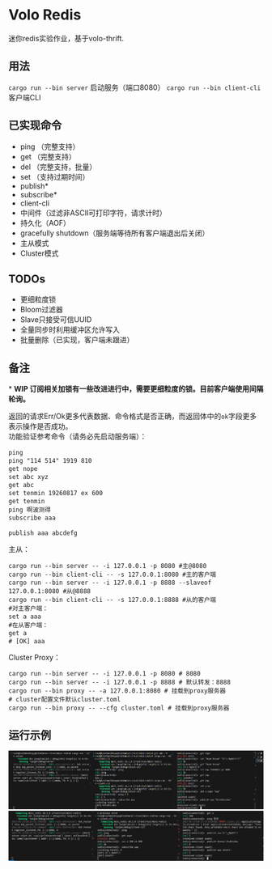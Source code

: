 # Volo Redis

迷你redis实验作业，基于volo-thrift.  

## 用法

`cargo run --bin server` 启动服务（端口8080）
`cargo run --bin client-cli` 客户端CLI

## 已实现命令
- ping （完整支持）
- get （完整支持）
- del （完整支持，批量）
- set （支持过期时间）
- publish*
- subscribe*
- client-cli
- 中间件（过滤非ASCII可打印字符，请求计时）
- 持久化（AOF）
- gracefully shutdown（服务端等待所有客户端退出后关闭）
- 主从模式
- Cluster模式

## TODOs

- 更细粒度锁
- Bloom过滤器
- Slave只接受可信UUID
- 全量同步时利用缓冲区允许写入
- 批量删除（已实现，客户端未跟进）

## 备注

\* **WIP 订阅相关加锁有一些改进进行中，需要更细粒度的锁。目前客户端使用间隔轮询。**

返回的请求Err/Ok更多代表数据、命令格式是否正确，而返回体中的`ok`字段更多表示操作是否成功。  
功能验证参考命令（请务必先启动服务端）：  
```plaintext
ping
ping "114 514" 1919 810
get nope
set abc xyz
get abc
set tenmin 19260817 ex 600
get tenmin
ping 啊波测得
subscribe aaa
```
```shell
publish aaa abcdefg
```
主从：  
```shell
cargo run --bin server -- -i 127.0.0.1 -p 8080 #主@8080
cargo run --bin client-cli -- -s 127.0.0.1:8080 #主的客户端
cargo run --bin server -- -i 127.0.0.1 -p 8888 --slaveof 127.0.0.1:8080 #从@8888
cargo run --bin client-cli -- -s 127.0.0.1:8888 #从的客户端
#对主客户端：
set a aaa
#在从客户端：
get a
# [OK] aaa
```
Cluster Proxy：
```shell
cargo run --bin server -- -i 127.0.0.1 -p 8080 # 8080
cargo run --bin server -- -i 127.0.0.1 -p 8888 # 默认转发：8888
cargo run --bin proxy -- -a 127.0.0.1:8080 # 挂载到proxy服务器
# cluster配置文件默认cluster.toml
cargo run --bin proxy -- --cfg cluster.toml # 挂载到proxy服务器
```
## 运行示例
![full test](statics/test.png)
![subscribe](statics/image.png)